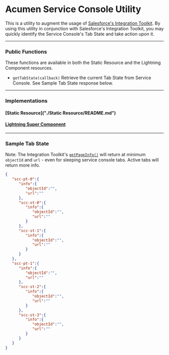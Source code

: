 # Acumen Service Console Utility

This is a utility to augment the usage of [Salesforce's Integration Toolkit](https://developer.salesforce.com/docs/atlas.en-us.api_console.meta/api_console/sforce_api_console_methods_tabs.htm). By using this utility in conjunction with Salesforce's Integration Toolkit, you may quickly identify the Service Console's Tab State and take action upon it.

---
### Public Functions
These functions are available in both the Static Resource and the Lightning Component resources.

* ```getTabState(callback)```
Retrieve the current Tab State from Service Console. See Sample Tab State response below.

---
### Implementations
#### [Static Resource]("./Static Resource/README.md")
#### [Lightning Super Component]("./Lightning/README.md")

---
### Sample Tab State
Note: The Integration Toolkit's [```getPageInfo()```](https://developer.salesforce.com/docs/atlas.en-us.api_console.meta/api_console/sforce_api_console_getpageinfo.htm) will return at minimum ```objectId``` and ```url``` - even for sleeping service console tabs. Active tabs will return more info.
```json
{
   "scc-pt-0":{
      "info":{
         "objectId":"",
         "url":""
      },
      "scc-st-0":{
         "info":{
            "objectId":"",
            "url":""
         }
      },
      "scc-st-1":{
         "info":{
            "objectId":"",
            "url":""
         }
      }
   },
   "scc-pt-1":{
      "info":{
         "objectId":"",
         "url":""
      },
      "scc-st-2":{
         "info":{
            "objectId":"",
            "url":""
         }
      },
      "scc-st-3":{
         "info":{
            "objectId":"",
            "url":""
         }
      }
   }
}
```
